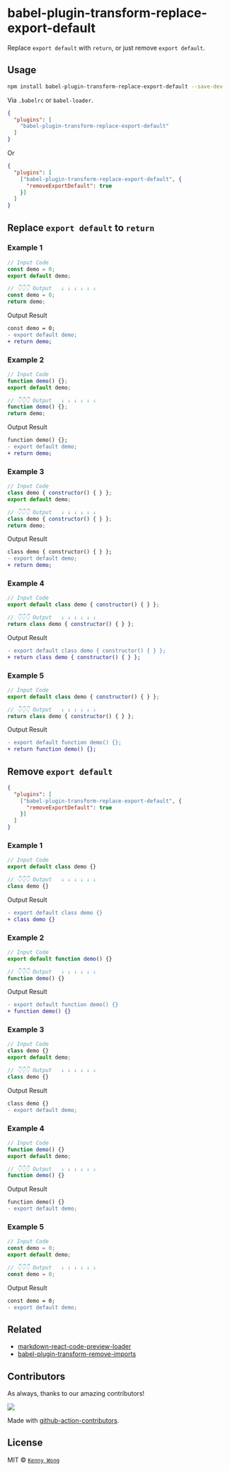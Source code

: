 <!--idoc:ignore:start-->
babel-plugin-transform-replace-export-default
===
<!--idoc:ignore:end-->

Replace `export default` with `return`, or just remove `export default`.

## Usage

```bash
npm install babel-plugin-transform-replace-export-default --save-dev
```

Via `.babelrc` or `babel-loader`.

```json
{
  "plugins": [
    "babel-plugin-transform-replace-export-default"
  ]
}
```

Or

```json
{
  "plugins": [
    ["babel-plugin-transform-replace-export-default", {
      "removeExportDefault": true
    }]
  ]
}
```


## Replace `export default` to `return`

### Example 1

```js
// Input Code
const demo = 0;
export default demo;

// 👇👇👇 Output   ↓ ↓ ↓ ↓ ↓ ↓
const demo = 0;
return demo;
```

Output Result

```diff
const demo = 0;
- export default demo;
+ return demo;
```

### Example 2

```js
// Input Code
function demo() {};
export default demo;

// 👇👇👇 Output   ↓ ↓ ↓ ↓ ↓ ↓
function demo() {};
return demo;
```

Output Result

```diff
function demo() {};
- export default demo;
+ return demo;
```

### Example 3

```js
// Input Code
class demo { constructor() { } };
export default demo;

// 👇👇👇 Output   ↓ ↓ ↓ ↓ ↓ ↓
class demo { constructor() { } };
return demo;
```

Output Result

```diff
class demo { constructor() { } };
- export default demo;
+ return demo;
```

### Example 4

```js
// Input Code
export default class demo { constructor() { } };

// 👇👇👇 Output   ↓ ↓ ↓ ↓ ↓ ↓
return class demo { constructor() { } };
```

Output Result

```diff
- export default class demo { constructor() { } };
+ return class demo { constructor() { } };
```

### Example 5

```js
// Input Code
export default class demo { constructor() { } };

// 👇👇👇 Output   ↓ ↓ ↓ ↓ ↓ ↓
return class demo { constructor() { } };
```

Output Result

```diff
- export default function demo() {};
+ return function demo() {};
```

## Remove `export default`

```json
{
  "plugins": [
    ["babel-plugin-transform-replace-export-default", {
      "removeExportDefault": true
    }]
  ]
}
```

### Example 1

```js
// Input Code
export default class demo {}

// 👇👇👇 Output   ↓ ↓ ↓ ↓ ↓ ↓
class demo {}
```

Output Result

```diff
- export default class demo {}
+ class demo {}
```

### Example 2

```js
// Input Code
export default function demo() {}

// 👇👇👇 Output   ↓ ↓ ↓ ↓ ↓ ↓
function demo() {}
```

Output Result

```diff
- export default function demo() {}
+ function demo() {}
```

### Example 3

```js
// Input Code
class demo {}
export default demo;

// 👇👇👇 Output   ↓ ↓ ↓ ↓ ↓ ↓
class demo {}
```

Output Result

```diff
class demo {}
- export default demo;
```

### Example 4

```js
// Input Code
function demo() {}
export default demo;

// 👇👇👇 Output   ↓ ↓ ↓ ↓ ↓ ↓
function demo() {}
```

Output Result

```diff
function demo() {}
- export default demo;
```

### Example 5

```js
// Input Code
const demo = 0;
export default demo;

// 👇👇👇 Output   ↓ ↓ ↓ ↓ ↓ ↓
const demo = 0;
```

Output Result

```diff
const demo = 0;
- export default demo;
```

## Related

- [markdown-react-code-preview-loader](https://github.com/kktjs/markdown-react-code-preview-loader)
- [babel-plugin-transform-remove-imports](https://github.com/uiwjs/babel-plugin-transform-remove-imports)

## Contributors

As always, thanks to our amazing contributors!

<a href="https://github.com/kktjs/babel-plugin-transform-replace-export-default/graphs/contributors">
  <img src="https://kktjs.github.io/babel-plugin-transform-replace-export-default/CONTRIBUTORS.svg" />
</a>

Made with [github-action-contributors](https://github.com/jaywcjlove/github-action-contributors).

## License

MIT © [`Kenny Wong`](https://github.com/jaywcjlove)
